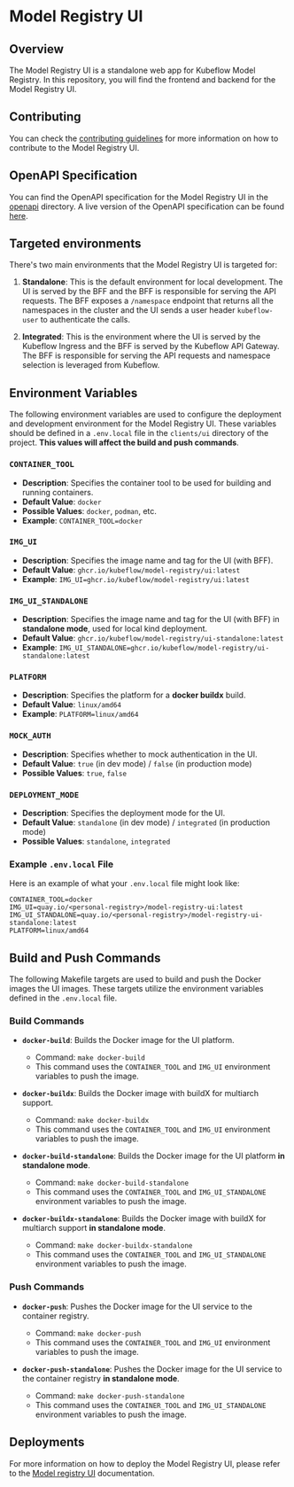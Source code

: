 [frontend requirements]: ./frontend/docs/dev-setup.md#requirements
[BFF requirements]: ./bff/README.md#pre-requisites
[Model registry UI]: ./docs/README.md
[contributing guidelines]: ./CONTRIBUTING.md

# Model Registry UI

## Overview

The Model Registry UI is a standalone web app for Kubeflow Model Registry. In this repository, you will find the frontend and backend for the Model Registry UI.

## Contributing

You can check the [contributing guidelines] for more information on how to contribute to the Model Registry UI.

## OpenAPI Specification

You can find the OpenAPI specification for the Model Registry UI in the [openapi](./api/openapi) directory.
A live version of the OpenAPI specification can be found [here](https://editor.swagger.io/?url=https://raw.githubusercontent.com/kubeflow/model-registry/main/clients/ui/api/openapi/mod-arch.yaml).

## Targeted environments

There's two main environments that the Model Registry UI is targeted for:

1. **Standalone**: This is the default environment for local development. The UI is served by the BFF and the BFF is responsible for serving the API requests. The BFF exposes a `/namespace` endpoint that returns all the namespaces in the cluster and the UI sends a user header `kubeflow-user` to authenticate the calls.

2. **Integrated**: This is the environment where the UI is served by the Kubeflow Ingress and the BFF is served by the Kubeflow API Gateway. The BFF is responsible for serving the API requests and namespace selection is leveraged from Kubeflow.

## Environment Variables

The following environment variables are used to configure the deployment and development environment for the Model Registry UI. These variables should be defined in a `.env.local` file in the `clients/ui` directory of the project. **This values will affect the build and push commands**.

### `CONTAINER_TOOL`

* **Description**: Specifies the container tool to be used for building and running containers.
* **Default Value**: `docker`
* **Possible Values**: `docker`, `podman`, etc.
* **Example**: `CONTAINER_TOOL=docker`

### `IMG_UI`

* **Description**: Specifies the image name and tag for the UI (with BFF).
* **Default Value**: `ghcr.io/kubeflow/model-registry/ui:latest`
* **Example**: `IMG_UI=ghcr.io/kubeflow/model-registry/ui:latest`

### `IMG_UI_STANDALONE`

* **Description**: Specifies the image name and tag for the UI (with BFF) in **standalone mode**, used for local kind deployment.
* **Default Value**: `ghcr.io/kubeflow/model-registry/ui-standalone:latest`
* **Example**: `IMG_UI_STANDALONE=ghcr.io/kubeflow/model-registry/ui-standalone:latest`

### `PLATFORM`

* **Description**: Specifies the platform for a **docker buildx** build.
* **Default Value**: `linux/amd64`
* **Example**: `PLATFORM=linux/amd64`

### `MOCK_AUTH`

* **Description**: Specifies whether to mock authentication in the UI.
* **Default Value**: `true` (in dev mode) / `false` (in production mode)
* **Possible Values**: `true`, `false`

### `DEPLOYMENT_MODE`

* **Description**: Specifies the deployment mode for the UI.
* **Default Value**: `standalone` (in dev mode) / `integrated` (in production mode)
* **Possible Values**: `standalone`, `integrated`

### Example `.env.local` File

Here is an example of what your `.env.local` file might look like:

```shell
CONTAINER_TOOL=docker
IMG_UI=quay.io/<personal-registry>/model-registry-ui:latest
IMG_UI_STANDALONE=quay.io/<personal-registry>/model-registry-ui-standalone:latest
PLATFORM=linux/amd64
```

## Build and Push Commands

The following Makefile targets are used to build and push the Docker images the UI images. These targets utilize the environment variables defined in the `.env.local` file.

### Build Commands

* **`docker-build`**: Builds the Docker image for the UI platform.
  * Command: `make docker-build`
  * This command uses the `CONTAINER_TOOL` and `IMG_UI` environment variables to push the image.

* **`docker-buildx`**: Builds the Docker image with buildX for multiarch support.
  * Command: `make docker-buildx`
  * This command uses the `CONTAINER_TOOL` and `IMG_UI` environment variables to push the image.

* **`docker-build-standalone`**: Builds the Docker image for the UI platform **in standalone mode**.
  * Command: `make docker-build-standalone`
  * This command uses the `CONTAINER_TOOL` and `IMG_UI_STANDALONE` environment variables to push the image.

* **`docker-buildx-standalone`**: Builds the Docker image with buildX for multiarch support **in standalone mode**.
  * Command: `make docker-buildx-standalone`
  * This command uses the `CONTAINER_TOOL` and `IMG_UI_STANDALONE` environment variables to push the image.

### Push Commands

* **`docker-push`**: Pushes the Docker image for the UI service to the container registry.
  * Command: `make docker-push`
  * This command uses the `CONTAINER_TOOL` and `IMG_UI` environment variables to push the image.

* **`docker-push-standalone`**: Pushes the Docker image for the UI service to the container registry **in standalone mode**.
  * Command: `make docker-push-standalone`
  * This command uses the `CONTAINER_TOOL` and `IMG_UI_STANDALONE` environment variables to push the image.

## Deployments

For more information on how to deploy the Model Registry UI, please refer to the [Model registry UI] documentation.
